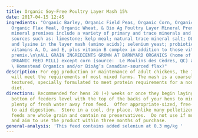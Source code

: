 ```yaml
---
title: Organic Soy-Free Poultry Layer Mash 15%
date: 2017-04-15 12:45
ingredients: "Organic Barley, Organic Field Peas, Organic Corn, Organic Field Peas,
  Organic Flax Meal, Organic Wheat, & Bio Ag Poultry Layer Mineral Premix*.  \n\n*BioAg
  mineral premixes include a variety of primary and trace minerals and vitamins, from
  sources such as: limestone; kelp meal; natural trace mineral salt; DL methionine
  and lysine in the layer mash (amino acids); selenium yeast; probiotics; enzymes;
  vitamins A, D, and E, plus vitamin B complex in addition to those vitamins in the
  premix.\n\nALL GRAIN INGREDIENTS GROWN AT BARNYARD ORGANICS (home of EAST COAST
  ORGANIC FEED MILL) except corn (source:  Le Moulins des Cèdres, QC) and flax (source:
  \ Homestead Organics and/or BioAg’s Canadian-sourced flax)"
description: For egg production or maintenance of adult chickens, the 15% protein
  will meet the requirements of most mixed farms. The mash is a coarsely hammered
  textured, specially formulated to meet protein requirements for a non-soy-based
  diet.
directions: Recommended for hens 20 (+) weeks or once they begin laying eggs.  Keep
  bottom of feeders level with the top of the backs of your hens to minimize wastage.  Offer
  plenty of fresh water away from feed.  Offer appropriate-sized, free-choice grit
  to aid digestion.  Store in a cool, dry place. Unlike many pelletized feeds, our
  feeds are whole grain and contain no preservatives.  Do not use if mouldy or wet
  and aim to use the product within three months of purchase.
general-analysis: 'This feed contains added selenium at 0.3 mg/kg '
---
```

